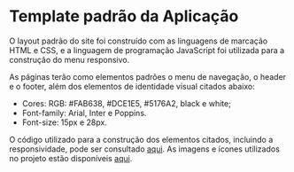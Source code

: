 # Template padrão da Aplicação

O layout padrão do site foi construído com as linguagens de marcação HTML e CSS, e a linguagem de programação JavaScript foi utilizada para a construção do menu responsivo.

As páginas terão como elementos padrões o menu de navegação, o header e o footer, além dos elementos de identidade visual citados abaixo:

<ul>
<li>Cores: RGB: #FAB638, #DCE1E5, #5176A2, black e white;</li>
<li>Font-family: Arial, Inter e Poppins.</li>
<li>Font-size: 15px e 28px. </li>
</ul>

O código utilizado para a construção dos elementos citados, incluindo a responsividade, pode ser consultado <a href="https://github.com/ICEI-PUC-Minas-PMV-ADS/ADS-EIXO-1-MARCAE.git">aqui</a>. As imagens e ícones utilizados no projeto estão disponíveis <a href="https://github.com/ICEI-PUC-Minas-PMV-ADS/ADS-EIXO-1-MARCAE/tree/2b6cc8e392db5e7842775a173eae68674bf7a73a/documentos/img">aqui</a>.


